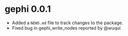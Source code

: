# gephi 0.0.1

* Added a `NEWS.md` file to track changes to the package.
* Fixed bug in gephi_write_nodes reported by @wuqui 
